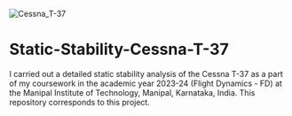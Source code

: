 ![Cessna_T-37](https://github.com/kanakaero/Static-Stability-Cessna-T-37/assets/93387754/f77ec705-20f1-44a8-8a37-fb8b88879184)
# Static-Stability-Cessna-T-37
I carried out a detailed static stability analysis of the Cessna T-37 as a part of my coursework in the academic year 2023-24 (Flight Dynamics - FD) at the Manipal Institute of Technology, Manipal, Karnataka, India. This repository corresponds to this project.
